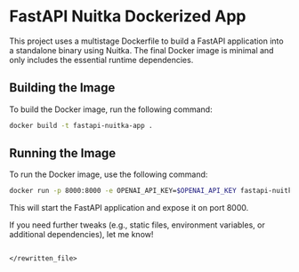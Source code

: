 # FastAPI Nuitka Dockerized App

This project uses a multistage Dockerfile to build a FastAPI application into a standalone binary using Nuitka. The final Docker image is minimal and only includes the essential runtime dependencies.

## Building the Image

To build the Docker image, run the following command:

```sh
docker build -t fastapi-nuitka-app .
```

## Running the Image

To run the Docker image, use the following command:

```sh
docker run -p 8000:8000 -e OPENAI_API_KEY=$OPENAI_API_KEY fastapi-nuitka-app
```

This will start the FastAPI application and expose it on port 8000.

If you need further tweaks (e.g., static files, environment variables, or additional dependencies), let me know!
```

</rewritten_file>

